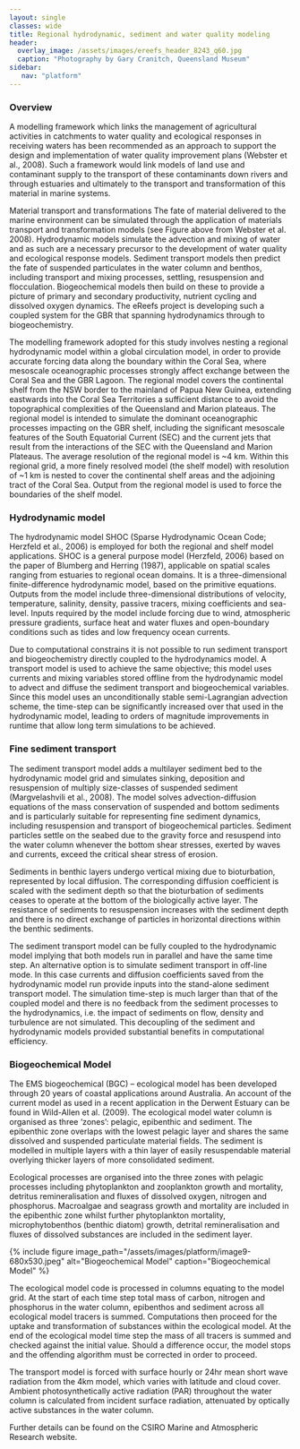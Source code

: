 ```yaml
---
layout: single
classes: wide
title: Regional hydrodynamic, sediment and water quality modeling
header:
  overlay_image: /assets/images/ereefs_header_8243_q60.jpg
  caption: "Photography by Gary Cranitch, Queensland Museum"
sidebar:
   nav: "platform"
---
```

### Overview
A modelling framework which links the management of agricultural activities in catchments to water quality and ecological responses in receiving waters has been recommended as an approach to support the design and implementation of water quality improvement plans (Webster et al., 2008). Such a framework would link models of land use and contaminant supply to the transport of these contaminants down rivers and through estuaries and ultimately to the transport and transformation of this material in marine systems.

Material transport and transformations
The fate of material delivered to the marine environment can be simulated through the application of materials transport and transformation models (see Figure above from Webster et al. 2008). Hydrodynamic models simulate the advection and mixing of water and as such are a necessary precursor to the development of water quality and ecological response models. Sediment transport models then predict the fate of suspended particulates in the water column and benthos, including transport and mixing processes, settling, resuspension and flocculation. Biogeochemical models then build on these to provide a picture of primary and secondary productivity, nutrient cycling and dissolved oxygen dynamics. The eReefs project is developing such a coupled system for the GBR that spanning hydrodynamics through to biogeochemistry.

The modelling framework adopted for this study involves nesting a regional hydrodynamic model within a global circulation model, in order to provide accurate forcing data along the boundary within the Coral Sea, where mesoscale oceanographic processes strongly affect exchange between the Coral Sea and the GBR Lagoon. The regional model covers the continental shelf from the NSW border to the mainland of Papua New Guinea, extending eastwards into the Coral Sea Territories a sufficient distance to avoid the topographical complexities of the Queensland and Marion plateaus. The regional model is intended to simulate the dominant oceanographic processes impacting on the GBR shelf, including the significant mesoscale features of the South Equatorial Current (SEC) and the current jets that result from the interactions of the SEC with the Queensland and Marion Plateaus. The average resolution of the regional model is ~4 km. Within this regional grid, a more finely resolved model (the shelf model) with resolution of ~1 km is nested to cover the continental shelf areas and the adjoining tract of the Coral Sea. Output from the regional model is used to force the boundaries of the shelf model.

### Hydrodynamic model
The hydrodynamic model SHOC (Sparse Hydrodynamic Ocean Code; Herzfeld et al., 2006) is employed for both the regional and shelf model applications. SHOC is a general purpose model (Herzfeld, 2006) based on the paper of Blumberg and Herring (1987), applicable on spatial scales ranging from estuaries to regional ocean domains. It is a three-dimensional finite-difference hydrodynamic model, based on the primitive equations. Outputs from the model include three-dimensional distributions of velocity, temperature, salinity, density, passive tracers, mixing coefficients and sea-level. Inputs required by the model include forcing due to wind, atmospheric pressure gradients, surface heat and water fluxes and open-boundary conditions such as tides and low frequency ocean currents.

Due to computational constrains it is not possible to run sediment transport and biogeochemistry directly coupled to the hydrodynamics model. A transport model is used to achieve the same objective; this model uses currents and mixing variables stored offline from the hydrodynamic model to advect and diffuse the sediment transport and biogeochemical variables. Since this model uses an unconditionally stable semi-Lagrangian advection scheme, the time-step can be significantly increased over that used in the hydrodynamic model, leading to orders of magnitude improvements in runtime that allow long term simulations to be achieved.

### Fine sediment transport
The sediment transport model adds a multilayer sediment bed to the hydrodynamic model grid and simulates sinking, deposition and resuspension of multiply size-classes of suspended sediment (Margvelashvili et al., 2008). The model solves advection-diffusion equations of the mass conservation of suspended and bottom sediments and is particularly suitable for representing fine sediment dynamics, including resuspension and transport of biogeochemical particles. Sediment particles settle on the seabed due to the gravity force and resuspend into the water column whenever the bottom shear stresses, exerted by waves and currents, exceed the critical shear stress of erosion.

Sediments in benthic layers undergo vertical mixing due to bioturbation, represented by local diffusion. The corresponding diffusion coefficient is scaled with the sediment depth so that the bioturbation of sediments ceases to operate at the bottom of the biologically active layer. The resistance of sediments to resuspension increases with the sediment depth and there is no direct exchange of particles in horizontal directions within the benthic sediments.

The sediment transport model can be fully coupled to the hydrodynamic model implying that both models run in parallel and have the same time step. An alternative option is to simulate sediment transport in off-line mode. In this case currents and diffusion coefficients saved from the hydrodynamic model run provide inputs into the stand-alone sediment transport model. The simulation time-step is much larger than that of the coupled model and there is no feedback from the sediment processes to the hydrodynamics, i.e. the impact of sediments on flow, density and turbulence are not simulated. This decoupling of the sediment and hydrodynamic models provided substantial benefits in computational efficiency.

### Biogeochemical Model
The EMS biogeochemical (BGC) – ecological model has been developed through 20 years of coastal applications around Australia. An account of the current model as used in a recent application in the Derwent Estuary can be found in Wild-Allen et al. (2009). The ecological model water column is organised as three ‘zones’: pelagic, epibenthic and sediment. The epibenthic zone overlaps with the lowest pelagic layer and shares the same dissolved and suspended particulate material fields. The sediment is modelled in multiple layers with a thin layer of easily resuspendable material overlying thicker layers of more consolidated sediment.

Ecological processes are organised into the three zones with pelagic processes including phytoplankton and zooplankton growth and mortality, detritus remineralisation and fluxes of dissolved oxygen, nitrogen and phosphorus. Macroalgae and seagrass growth and mortality are included in the epibenthic zone whilst further phytoplankton mortality, microphytobenthos (benthic diatom) growth, detrital remineralisation and fluxes of dissolved substances are included in the sediment layer.

{% include figure image_path="/assets/images/platform/image9-680x530.jpeg" alt="Biogeochemical Model" caption="Biogeochemical Model" %}

The ecological model code is processed in columns equating to the model grid. At the start of each time step total mass of carbon, nitrogen and phosphorus in the water column, epibenthos and sediment across all ecological model tracers is summed. Computations then proceed for the uptake and transformation of substances within the ecological model. At the end of the ecological model time step the mass of all tracers is summed and checked against the initial value. Should a difference occur, the model stops and the offending algorithm must be corrected in order to proceed.

The transport model is forced with surface hourly or 24hr mean short wave radiation from the 4km model, which varies with latitude and cloud cover. Ambient photosynthetically active radiation (PAR) throughout the water column is calculated from incident surface radiation, attenuated by optically active substances in the water column.

Further details can be found on the CSIRO Marine and Atmospheric Research website.